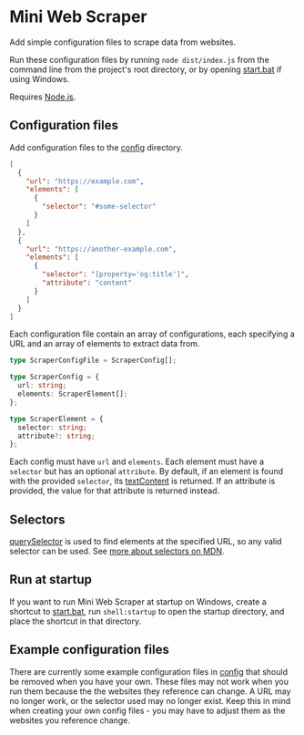 # Mini Web Scraper

Add simple configuration files to scrape data from websites.

Run these configuration files by running `node dist/index.js` from the command line from the project's root directory, or by opening [start.bat](./start.bat) if using Windows.

Requires [Node.js](https://nodejs.org/en/).

## Configuration files

Add configuration files to the [config](./config) directory.

```json
[
  {
    "url": "https://example.com",
    "elements": [
      {
        "selector": "#some-selector"
      }
    ]
  },
  {
    "url": "https://another-example.com",
    "elements": [
      {
        "selector": "[property='og:title']",
        "attribute": "content"
      }
    ]
  }
]
```

Each configuration file contain an array of configurations, each specifying a URL and an array of elements to extract data from.

```typescript
type ScraperConfigFile = ScraperConfig[];

type ScraperConfig = {
  url: string;
  elements: ScraperElement[];
};

type ScraperElement = {
  selector: string;
  attribute?: string;
};
```

Each config must have `url` and `elements`. Each element must have a `selector` but has an optional `attribute`. By default, if an element is found with the provided `selector`, its [textContent](https://developer.mozilla.org/en-US/docs/Web/API/Node/textContent) is returned. If an attribute is provided, the value for that attribute is returned instead.

## Selectors

[querySelector](https://developer.mozilla.org/en-US/docs/Web/API/Document/querySelector) is used to find elements at the specified URL, so any valid selector can be used. See [more about selectors on MDN](https://developer.mozilla.org/en-US/docs/Web/API/Document_object_model/Locating_DOM_elements_using_selectors#selectors).

## Run at startup

If you want to run Mini Web Scraper at startup on Windows, create a shortcut to [start.bat](./start.bat), run `shell:startup` to open the startup directory, and place the shortcut in that directory.

## Example configuration files

There are currently some example configuration files in [config](./config/) that should be removed when you have your own. These files may not work when you run them because the the websites they reference can change. A URL may no longer work, or the selector used may no longer exist. Keep this in mind when creating your own config files - you may have to adjust them as the websites you reference change.
